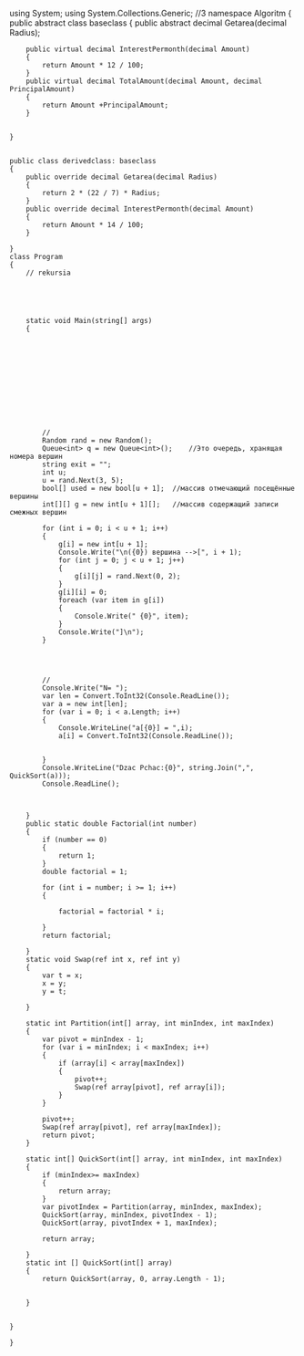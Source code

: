 using System;
using System.Collections.Generic;
//3
namespace Algoritm
{
   public abstract class baseclass
    {
        public abstract decimal Getarea(decimal Radius);

        public virtual decimal InterestPermonth(decimal Amount)
        {
            return Amount * 12 / 100;
        }
        public virtual decimal TotalAmount(decimal Amount, decimal PrincipalAmount)
        {
            return Amount +PrincipalAmount;
        }


    }


    public class derivedclass: baseclass
    {
        public override decimal Getarea(decimal Radius)
        {
            return 2 * (22 / 7) * Radius;
        }
        public override decimal InterestPermonth(decimal Amount)
        {
            return Amount * 14 / 100;
        }

    }
    class Program
    {
        // rekursia

      



        static void Main(string[] args)
        {
           











            //
            Random rand = new Random();
            Queue<int> q = new Queue<int>();    //Это очередь, хранящая номера вершин
            string exit = "";
            int u;
            u = rand.Next(3, 5);
            bool[] used = new bool[u + 1];  //массив отмечающий посещённые вершины
            int[][] g = new int[u + 1][];   //массив содержащий записи смежных вершин

            for (int i = 0; i < u + 1; i++)
            {
                g[i] = new int[u + 1];
                Console.Write("\n({0}) вершина -->[", i + 1);
                for (int j = 0; j < u + 1; j++)
                {
                    g[i][j] = rand.Next(0, 2);
                }
                g[i][i] = 0;
                foreach (var item in g[i])
                {
                    Console.Write(" {0}", item);
                }
                Console.Write("]\n");
            }




            //
            Console.Write("N= ");
            var len = Convert.ToInt32(Console.ReadLine());
            var a = new int[len];
            for (var i = 0; i < a.Length; i++)
            {
                Console.WriteLine("a[{0}] = ",i);
                a[i] = Convert.ToInt32(Console.ReadLine());


            }
            Console.WriteLine("Dzac Pchac:{0}", string.Join(",", QuickSort(a)));
            Console.ReadLine();

           

        }
        public static double Factorial(int number)
        {
            if (number == 0)
            {
                return 1;
            }
            double factorial = 1;

            for (int i = number; i >= 1; i++)
            {

                factorial = factorial * i;

            }
            return factorial;

        }
        static void Swap(ref int x, ref int y)
        {
            var t = x;
            x = y;
            y = t;
              
        }

        static int Partition(int[] array, int minIndex, int maxIndex)
        {
            var pivot = minIndex - 1;
            for (var i = minIndex; i < maxIndex; i++)
            {
                if (array[i] < array[maxIndex])
                {
                    pivot++;
                    Swap(ref array[pivot], ref array[i]);
                }
            }

            pivot++;
            Swap(ref array[pivot], ref array[maxIndex]);
            return pivot;
        }

        static int[] QuickSort(int[] array, int minIndex, int maxIndex)
        {
            if (minIndex>= maxIndex)
            {
                return array;
            }
            var pivotIndex = Partition(array, minIndex, maxIndex);
            QuickSort(array, minIndex, pivotIndex - 1);
            QuickSort(array, pivotIndex + 1, maxIndex);

            return array;

        }
        static int [] QuickSort(int[] array)
        {
            return QuickSort(array, 0, array.Length - 1);


        }


    }

    }

